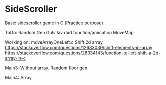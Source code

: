 # SideScroller
Basic sidescroller game in C (Practice purpose)

ToDo:
Random Gen Gulv
lav død function/animation
MoveMap

Working on: moveArrayOneLeft.c
Shift 2d array
https://stackoverflow.com/questions/12633039/shift-elements-in-array
https://stackoverflow.com/questions/28334143/function-to-left-shift-a-2d-array-in-c

Main3:
Without array. Random floor gen.

Main4:
Array.
